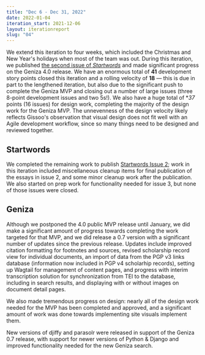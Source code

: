 ```yaml
---
title: "Dec 6 - Dec 31, 2022"
date: 2022-01-04
iteration_start: 2021-12-06
layout: iterationreport
slug: "04"
---
```


We extend this iteration to four weeks, which included the Christmas and New Year's holidays
when most of the team was out. During this iteration, we published [the second issue of *Startwords*](https://startwords.cdh.princeton.edu/issues/2/) and made significant progress on the Geniza 4.0 release. We have an enormous total of **41** development story points closed this iteration and a rolling velocity of **18** — this is due in part to the lengthened iteration, but also due to the significant push to complete the Geniza MVP and closing out a number of large issues (three 8-point development issues and two 5s!). We also have a huge total of **37* points (16 issues) for design work, completing the majority of the design work for the Geniza MVP. The unnevenness of the design velocity likely reflects Gissoo's observation that visual design does not fit well with an Agile development workflow, since so many things need to be designed and reviewed together.

## Startwords

We completed the remaining work to publish [Startwords Issue 2](https://startwords.cdh.princeton.edu/issues/2/); work in this iteration included miscellaneous cleanup items for final publication of the essays in issue 2, and some minor cleanup work after the publication. We also started on prep work for functionality needed for issue 3, but none of those issues were closed.

## Geniza

Although we postponed the 4.0 public MVP release until January, we did make a significant amount of progress towards completing the work targeted for that MVP, and we did release a 0.7 version with a significant number of updates since the previous release. Updates include improved citation formatting for footnotes and sources, revised scholarship record view for individual documents, an import of data from the PGP v3 links database (information now included in PGP v4 scholarhip records), setting up Wagtail for management of content pages, and progress with interim transcription solution for synchronization from TEI to the database, including in search results, and displaying with or without images on document detail pages.

We also made tremendous progress on design: nearly all of the design work needed for the MVP has been completed and approved, and a significant amount of work was done towards implementing site visuals implement them.

New versions of djiffy and parasolr were released in support of the Geniza 0.7 release, with support for newer versions of Python & Django and improved functionality needed for the new Geniza search.
